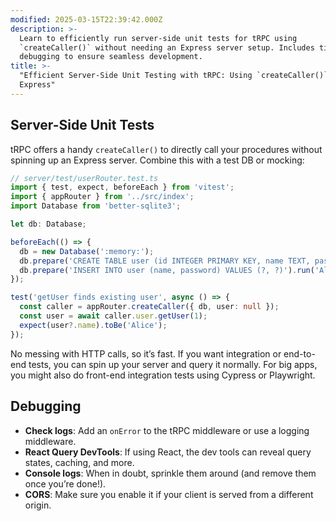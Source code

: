 ```yaml
---
modified: 2025-03-15T22:39:42.000Z
description: >-
  Learn to efficiently run server-side unit tests for tRPC using
  `createCaller()` without needing an Express server setup. Includes tips for
  debugging to ensure seamless development.
title: >-
  "Efficient Server-Side Unit Testing with tRPC: Using `createCaller()` without
  Express"
---
```


## Server-Side Unit Tests

tRPC offers a handy `createCaller()` to directly call your procedures without spinning up an Express server. Combine this with a test DB or mocking:

```ts
// server/test/userRouter.test.ts
import { test, expect, beforeEach } from 'vitest';
import { appRouter } from '../src/index';
import Database from 'better-sqlite3';

let db: Database;

beforeEach(() => {
  db = new Database(':memory:');
  db.prepare('CREATE TABLE user (id INTEGER PRIMARY KEY, name TEXT, password TEXT)').run();
  db.prepare('INSERT INTO user (name, password) VALUES (?, ?)').run('Alice', 'pass123');
});

test('getUser finds existing user', async () => {
  const caller = appRouter.createCaller({ db, user: null });
  const user = await caller.user.getUser(1);
  expect(user?.name).toBe('Alice');
});
```

No messing with HTTP calls, so it’s fast. If you want integration or end-to-end tests, you can spin up your server and query it normally. For big apps, you might also do front-end integration tests using Cypress or Playwright.

## Debugging

- **Check logs**: Add an `onError` to the tRPC middleware or use a logging middleware.
- **React Query DevTools**: If using React, the dev tools can reveal query states, caching, and more.
- **Console logs**: When in doubt, sprinkle them around (and remove them once you’re done!).
- **CORS**: Make sure you enable it if your client is served from a different origin.
